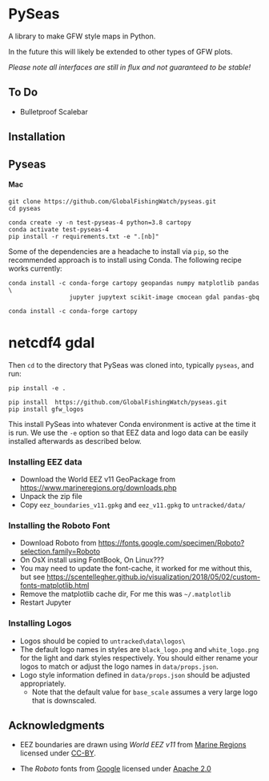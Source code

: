 # PySeas

A library to make GFW style maps in Python.

In the future this will likely be extended to other types of GFW plots.

*Please note all interfaces are still in flux and not guaranteed to be stable!*

## To Do

* Bulletproof Scalebar

## Installation

## Pyseas

#### Mac

    git clone https://github.com/GlobalFishingWatch/pyseas.git
    cd pyseas

    conda create -y -n test-pyseas-4 python=3.8 cartopy
    conda activate test-pyseas-4
    pip install -r requirements.txt -e ".[nb]"



Some of the dependencies are a headache to install via `pip`, so the recommended approach
is to install using Conda. The following recipe works currently:

    conda install -c conda-forge cartopy geopandas numpy matplotlib pandas \
                     jupyter jupytext scikit-image cmocean gdal pandas-gbq

    conda install -c conda-forge cartopy

# netcdf4 gdal

Then `cd` to the directory that PySeas was cloned into, typically `pyseas`, and run:

    pip install -e .

    pip install  https://github.com/GlobalFishingWatch/pyseas.git
    pip install gfw_logos

This install PySeas into whatever Conda environment is active at the time it is run.
We use the `-e` option so that EEZ data and logo data can be easily installed afterwards
as described below.

### Installing EEZ data

* Download the World EEZ v11 GeoPackage from https://www.marineregions.org/downloads.php
* Unpack the zip file 
* Copy `eez_boundaries_v11.gpkg` and `eez_v11.gpkg` to `untracked/data/`

### Installing the Roboto Font

* Download Roboto from https://fonts.google.com/specimen/Roboto?selection.family=Roboto
* On OsX install using FontBook, On Linux???
* You may need to update the font-cache, it worked for me without this, but see https://scentellegher.github.io/visualization/2018/05/02/custom-fonts-matplotlib.html
* Remove the matplotlib cache dir, For me this was `~/.matplotlib`
* Restart Jupyter

### Installing Logos

* Logos should be copied to `untracked\data\logos\`
* The default logo names in styles are `black_logo.png` and `white_logo.png` for
  the light and dark styles respectively. You should either rename your logos to match
  or adjust the logo names in `data/props.json`.
* Logo style information defined in `data/props.json` should be adjusted appropriately.
   - Note that the default value for `base_scale` assumes a very large logo that 
     is downscaled.


## Acknowledgments

* EEZ boundaries are drawn using *World EEZ v11* from [Marine Regions](https://www.marineregions.org/) 
  licensed under [CC-BY](https://creativecommons.org/licenses/by/4.0/).

* The *Roboto* fonts from [Google](https://fonts.google.com/specimen/Roboto) licensed under
  [Apache 2.0](https://www.apache.org/licenses/LICENSE-2.0)